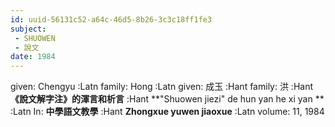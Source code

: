 ```yaml
---
id: uuid-56131c52-a64c-46d5-8b26-3c3c18ff1fe3
subject: 
 - SHUOWEN
 - 說文
date: 1984
---
```


given: Chengyu :Latn
family: Hong :Latn
given: 成玉 :Hant
family: 洪 :Hant
**《說文解字注》的渾言和析言** :Hant
**"Shuowen jiezi" de hun yan he xi yan ** :Latn
In: 
**中學語文教學** :Hant
**Zhongxue yuwen jiaoxue** :Latn
volume: 11, 1984